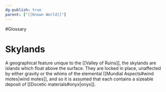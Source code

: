 ```yaml
---
dg-publish: true
parent: ["[[Known World]]"]
---
```

#Glossary 
# Skylands

A geographical feature unique to the [[Valley of Ruins]], the skylands are islands which float above the surface. They are locked in place, unaffected by either gravity or the whims of the elemental [[Mundial Aspects#wind motes|wind motes]], and so it is assumed that each contains a sizeable deposit of [[Docetic materials#onyx|onyx]].